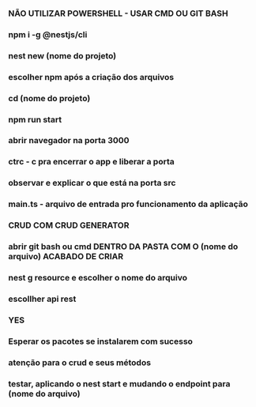 ### NÃO UTILIZAR POWERSHELL - USAR CMD OU GIT BASH

### npm i -g @nestjs/cli

### nest new (nome do projeto)

### escolher npm após a criação dos arquivos

### cd (nome do projeto)

### npm run start

### abrir navegador na porta 3000

### ctrc - c pra encerrar o app e liberar a porta

### observar e explicar o que está na porta src

### main.ts - arquivo de entrada pro funcionamento da aplicação

### CRUD COM CRUD GENERATOR

### abrir git bash ou cmd DENTRO DA PASTA COM O (nome do arquivo) ACABADO DE CRIAR

### nest g resource e escolher o nome do arquivo

### escollher api rest

### YES

### Esperar os pacotes se instalarem com sucesso

### atenção para o crud e seus métodos

### testar, aplicando o nest start e mudando o endpoint para (nome do arquivo)